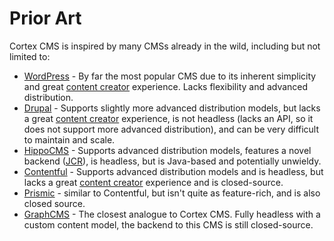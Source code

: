 # Prior Art

Cortex CMS is inspired by many CMSs already in the wild, including but not limited to:

* [WordPress](https://wordpress.com/) - By far the most popular CMS due to its inherent simplicity and great [content creator](glossary.md#content-creator) experience. Lacks flexibility and advanced distribution.
* [Drupal](https://www.drupal.org/) - Supports slightly more advanced distribution models, but lacks a great [content creator](glossary.md#content-creator) experience, is not headless \(lacks an API, so it does not support more advanced distribution\), and can be very difficult to maintain and scale.
* [HippoCMS](https://www.onehippo.org/) - Supports advanced distribution models, features a novel backend \([JCR](https://en.wikipedia.org/wiki/Content_repository_API_for_Java)\), is headless, but is Java-based and potentially unwieldy.
* [Contentful](https://www.contentful.com/) - Supports advanced distribution models and is headless, but lacks a great [content creator](glossary.md#content-creator) experience and is closed-source.
* [Prismic](https://prismic.io/) - similar to Contentful, but isn't quite as feature-rich, and is also closed source.
* [GraphCMS](https://graphcms.com/) - The closest analogue to Cortex CMS. Fully headless with a custom content model, the backend to this CMS is still closed-source.

